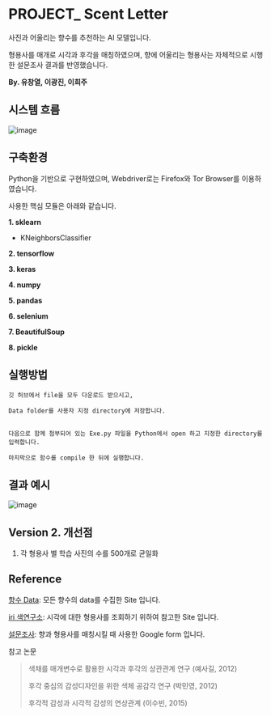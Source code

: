 # PROJECT_  Scent Letter

사진과 어울리는 향수를 추천하는 AI 모델입니다.

형용사를 매개로 시각과 후각을 매칭하였으며, 향에 어울리는 형용사는 자체적으로 시행한 설문조사 결과를 반영했습니다.

__By. 유창열, 이광진, 이희주__


## 시스템 흐름

![image](https://user-images.githubusercontent.com/59518805/72042018-84d03980-32f0-11ea-8a35-b3a04491bd36.png)

## 구축환경

Python을 기반으로 구현하였으며, Webdriver로는 Firefox와 Tor Browser를 이용하였습니다.

사용한 핵심 모듈은 아래와 같습니다.

__1. sklearn__
  * KNeighborsClassifier

__2. tensorflow__

__3. keras__
  
__4. numpy__

__5. pandas__

__6. selenium__

__7. BeautifulSoup__

__8. pickle__

## 실행방법 ##


    깃 허브에서 file을 모두 다운로드 받으시고, 

    Data folder를 사용자 지정 directory에 저장합니다. 
    
    
    다음으로 함께 첨부되어 있는 Exe.py 파일을 Python에서 open 하고 지정한 directory를 입력합니다.
    
    마지막으로 함수를 compile 한 뒤에 실행합니다.
    
## 결과 예시 ##


![image](https://user-images.githubusercontent.com/59518805/72044336-e3001b00-32f6-11ea-9829-1262e5c9ebd8.png)




## Version 2. 개선점

1. 각 형용사 별 학습 사진의 수를 500개로 균일화


   

## Reference

[향수 Data](https://www.fragrantica.com/): 모든 향수의 data를 수집한 Site 입니다. 

[iri 색연구소](http://www.iricolor.com/index3.html): 시각에 대한 형용사를 조회하기 위하여 참고한 Site 입니다.
  
[설문조사](https://forms.gle/x3TANSHC86FLNsvz5): 향과 형용사를 매칭시킬 때 사용한 Google form 입니다.

참고 논문 
  > 색채를 매개변수로 활용한 시각과 후각의 상관관계 연구 (예사길, 2012)
  > 
  > 후각 중심의 감성디자인을 위한 색체 공감각 연구 (박민영, 2012)
  >
  > 후각적 감성과 시각적 감성의 연상관계 (이수빈, 2015)
  >

